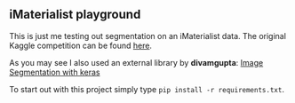 ## iMaterialist playground

This is just me testing out segmentation on an iMaterialist data.
The original Kaggle competition can be found [here](https://www.kaggle.com/c/imaterialist-fashion-2019-FGVC6).

As you may see I also used an external library by **divamgupta**: [Image Segmentation with keras](https://github.com/divamgupta/image-segmentation-keras)

To start out with this project simply type `pip install -r requirements.txt`.